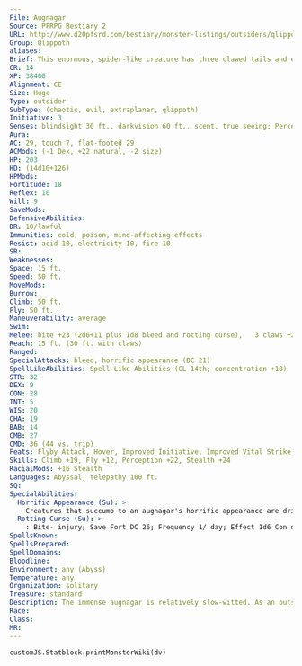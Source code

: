 ```yaml
---
File: Augnagar
Source: PFRPG Bestiary 2
URL: http://www.d20pfsrd.com/bestiary/monster-listings/outsiders/qlippoth/qlippoth-augnagar
Group: Qlippoth
aliases: 
Brief: This enormous, spider-like creature has three clawed tails and eight legs connected by leathery webs of flesh.
CR: 14
XP: 38400
Alignment: CE
Size: Huge
Type: outsider
SubType: (chaotic, evil, extraplanar, qlippoth)
Initiative: 3
Senses: blindsight 30 ft., darkvision 60 ft., scent, true seeing; Perception +22
Aura: 
AC: 29, touch 7, flat-footed 29
ACMods: (-1 Dex, +22 natural, -2 size)
HP: 203
HD: (14d10+126)
HPMods: 
Fortitude: 18
Reflex: 10
Will: 9
SaveMods: 
DefensiveAbilities: 
DR: 10/lawful
Immunities: cold, poison, mind-affecting effects
Resist: acid 10, electricity 10, fire 10
SR: 
Weaknesses: 
Space: 15 ft.
Speed: 50 ft.
MoveMods: 
Burrow: 
Climb: 50 ft.
Fly: 50 ft.
Maneuverability: average
Swim: 
Melee: bite +23 (2d6+11 plus 1d8 bleed and rotting curse),   3 claws +23 (1d8+11 plus 1d8 bleed)
Reach: 15 ft. (30 ft. with claws)
Ranged: 
SpecialAttacks: bleed, horrific appearance (DC 21)
SpellLikeAbilities: Spell-Like Abilities (CL 14th; concentration +18)  Constant-true seeing   3/day-dimension door, protection from law   1/day-waves of exhaustion
STR: 32
DEX: 9
CON: 28
INT: 5
WIS: 20
CHA: 19
BAB: 14
CMB: 27
CMD: 36 (44 vs. trip)
Feats: Flyby Attack, Hover, Improved Initiative, Improved Vital Strike, Lightning Reflexes, Power Attack, Vital Strike
Skills: Climb +19, Fly +12, Perception +22, Stealth +24
RacialMods: +16 Stealth
Languages: Abyssal; telepathy 100 ft.
SQ: 
SpecialAbilities:
  Horrific Appearance (Su): >
    Creatures that succumb to an augnagar's horrific appearance are driven momentarily insane. This results in 2 points of Charisma damage and leaves the victim confused for 1d3 rounds.
  Rotting Curse (Su): >
    : Bite- injury; Save Fort DC 26; Frequency 1/ day; Effect 1d6 Con drain plus constant stench. A creature that suffers the rotting curse imparted by an augnagar's bite displays hideous, festering wounds that exude a horrific stench. This functions as the stench universal monster rule (see page 302), save that it affects all creatures except those that are immune to poison. The victim of this curse receives no saving throw to avoid becoming sickened by the stench, but other creatures can attempt a DC 26 Fortitude save to negate this condition-those who fail remain sickened as long as they remain within 30 feet of the cursed victim. The horrific stench also imparts a -8 penalty on all Stealth checks made by the cursed victim. The save DC is Constitution-based.
SpellsKnown: 
SpellsPrepared: 
SpellDomains: 
Bloodline: 
Environment: any (Abyss)
Temperature: any
Organization: solitary
Treasure: standard
Description: The immense augnagar is relatively slow-witted. As an outsider, it does not need to eat to survive, yet it remains ravenous and feeds on anything it can overpower. The augnagar prefers the taste of well-rotted flesh- particularly rotted demon flesh-and the horrific curse its bite imparts flavors its meals perfectly. Yet the augnagar's favorite feast is of a much more cannibalistic type. These creatures find the flesh of their own kind to be the greatest delicacy. When an augnagar feeds upon enough of its own kind, it grows enormously bloated such that it can no longer fly, at which point it uses its clawed tails to tear its body apart in a frenzy of self-destruction. From this storm of torn fat and shredded viscera emerges a fully grown thulgant qlippoth-a creature similar in shape to an augnagar, yet much more intelligent and even more dangerous.  An augnagar has a wingspan of 30 feet and weighs 6,000 pounds.
Race: 
Class: 
MR: 
---
```

```dataviewjs
customJS.Statblock.printMonsterWiki(dv)
```
